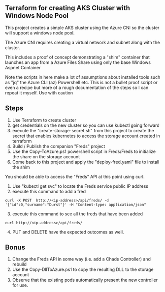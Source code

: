 ## Terraform for creating AKS Cluster with Windows Node Pool

This project creates a simple AKS cluster using the Azure CNI so the cluster will support a windows node pool.

The Azure CNI requires creating a virtual network and subnet along with the cluster.

This includes a proof of concept demonstrating a "shim" container that launches an app from a Azure Files Share using only the base Windows Aspnet Container

Note the scripts in here make a lot of assumptions about installed tools such as "jq" the Azure CLI (az) Powershell etc. This is not a bullet proof script or even a recipe but more of a rough documentation of the steps so I can repeat it myself.  Use with caution

## Steps

1. Use Terraform to create cluster
1. get credentials on the new cluster so you can use kubectl going forward
1. execute the "create-storage-secret.sh" from this project to create the secret that enables kubernetes to access the storage account created in terraform
1. Build / Publish the companion "Freds" project
1. Use the Copy-ToAzure.ps1 powershell script in Freds/Freds to initialize the share on the storage account
1. Come back to this project and apply the "deploy-fred.yaml" file to install the shim

You should be able to access the "Freds" API at this point using curl.
1. Use "kubectl get svc" to locate the Freds service public IP address
2. execute this command to add a fred
````shell
curl -X POST  http://<ip-address>/api/freds/ -d '{"id":0,"surname":"Durst"}' -H "Content-type: application/json"
````
3. execute this command to see all the freds that have been added
````shell
curl http://<ip-address>/api/freds/
````
4. PUT and DELETE have the expected outcomes as well.

## Bonus

1. Change the Freds API in some way (i.e. add a Chads Controller) and rebuild
2. Use the Copy-DllToAzure.ps1 to copy the resulting DLL to the storage account
3. Observe that the existing pods automatically present the new controller for use.

